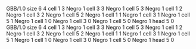 <gs-board> GBB/1.0
size 6 4
cell 1 3 Negro 1 
cell 3 3 Negro 1 
cell 5 3 Negro 1 
cell 1 2 Negro 1 
cell 3 2 Negro 1 
cell 5 2 Negro 1 
cell 1 1 Negro 1 
cell 3 1 Negro 1 
cell 5 1 Negro 1 
cell 1 0 Negro 1 
cell 3 0 Negro 1 
cell 5 0 Negro 1 
head 5 0
 </gs-board>
<gs-board> GBB/1.0
size 6 4
cell 1 3 Negro 1 
cell 3 3 Negro 1 
cell 5 3 Negro 1 
cell 1 2 Negro 1 
cell 3 2 Negro 1 
cell 5 2 Negro 1 
cell 1 1 Negro 1 
cell 3 1 Negro 1 
cell 5 1 Negro 1 
cell 1 0 Negro 1 
cell 3 0 Negro 1 
cell 5 0 Negro 1 
head 5 0
 </gs-board>